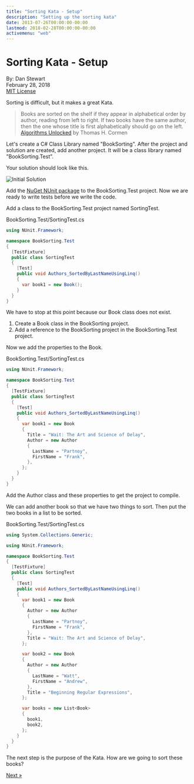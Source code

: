 ```yaml
---
title: "Sorting Kata - Setup"
description: "Setting up the sorting kata"
date: 2013-07-26T00:00:00-00:00
lastmod: 2018-02-28T00:00:00-00:00
activemenu: "web"
---
```


# Sorting Kata - Setup

By: Dan Stewart\
February 28, 2018\
[MIT License](https://mit-license.org)

Sorting is difficult, but it makes a great Kata. 

> Books are sorted on the shelf if they appear in alphabetical order by author, reading from left to right.
>If two books have the same author, then the one whose title is first alphabetically should go on the left.\
>[Algorithms Unlocked](https://www.amazon.com/Algorithms-Unlocked-Thomas-H-Cormen/dp/0262518805/) by Thomas H. Cormen

Let's create a C# Class Library named "BookSorting". After the project and solution are created, add another project. 
It will be a class library named "BookSorting.Test". 

Your solution should look like this. 

![Initial Solution](/images/kata/sortingkata/initialsolution.png)

Add the [NuGet NUnit package](https://nuget.org/packages/NUnit/) to the BookSorting.Test project. Now we are ready to write tests 
before we write the code.

Add a class to the BookSorting.Test project named SortingTest. 

BookSorting.Test/SortingTest.cs

```csharp
using NUnit.Framework;

namespace BookSorting.Test
{
  [TestFixture]
  public class SortingTest
  {
    [Test]
    public void Authors_SortedByLastNameUsingLinq()
    {
      var book1 = new Book();
    }
  }
}
```

We have to stop at this point because our Book class does not exist.

1. Create a Book class in the BookSorting project.
1. Add a reference to the BookSorting project in the BookSorting.Test project.

Now we add the properties to the Book. 

BookSorting.Test/SortingTest.cs

```csharp
using NUnit.Framework;

namespace BookSorting.Test
{
  [TestFixture]
  public class SortingTest
  {
    [Test]
    public void Authors_SortedByLastNameUsingLinq()
    {
      var book1 = new Book
      {
        Title = "Wait: The Art and Science of Delay",
        Author = new Author
        {
          LastName = "Partnoy",
          FirstName = "Frank",
        },
      };
    }
  }
}
```

Add the Author class and these properties to get the project to compile. 

We can add another book so that we have two things to sort. Then put the two books in a list to be sorted. 

BookSorting.Test/SortingTest.cs

```csharp
using System.Collections.Generic;

using NUnit.Framework;

namespace BookSorting.Test
{
  [TestFixture]
  public class SortingTest
  {
    [Test]
    public void Authors_SortedByLastNameUsingLinq()
    {
      var book1 = new Book
      {
        Author = new Author
        {
          LastName = "Partnoy",
          FirstName = "Frank",
        },
        Title = "Wait: The Art and Science of Delay",
      };

      var book2 = new Book
      {
        Author = new Author
        {
          LastName = "Watt",
          FirstName = "Andrew",
        },
        Title = "Beginning Regular Expressions",
      };

      var books = new List<Book>
      {
        book1,
        book2,
      };
    }
  }
}
```

The next step is the purpose of the Kata. How are we going to sort these books?

[Next &raquo;](/post/linqorderby/)